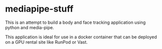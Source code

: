 # mediapipe-stuff
This is an attempt to build a body and face tracking application using python and media-pipe.

This application is ideal for use in a docker container that can be deployed on a GPU rental site like RunPod or Vast.
